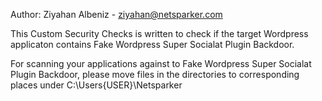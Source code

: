 Author: Ziyahan Albeniz - ziyahan@netsparker.com

This Custom Security Checks is written to check if the target Wordpress applicaton contains Fake Wordpress Super Socialat Plugin Backdoor. 

For scanning your applications against to Fake Wordpress Super Socialat Plugin Backdoor, please move files in the directories to corresponding places under C:\Users\{USER}\Netsparker


